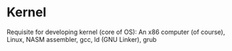 # Kernel
Requisite for developing kernel (core of OS):
An x86 computer (of course), Linux, NASM assembler, gcc, ld (GNU Linker),
grub
